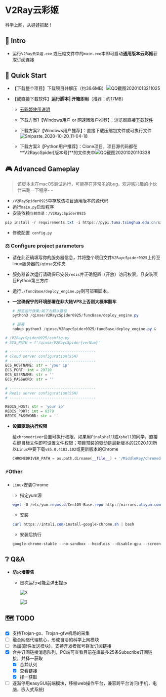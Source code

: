 # V2Ray云彩姬

科学上网，从娃娃抓起！

## :carousel_horse: Intro

- 运行`V2Ray云采姬.exe` 或压缩文件中的`main.exe`本即可启动**通用版本云彩姬**获取订阅连接

## :eagle: Quick Start

- 【下载整个项目】下载项目并解压（约36.6MB）![QQ截图20201013211025](https://i.loli.net/2020/10/13/yeBcA3dXwU8FOS4.png)

- 【或直接下载软件】**运行脚本**||**开箱即用**（推荐；约17MB）

  - [云彩姬使用说明](https://github.com/QIN2DIM/V2RayCloudSpider/blob/master/V2Ray云彩姬使用说明.md)

  - 下载方案1【Windows用户 or 网速困难户推荐】：浏览器直接[下载软件](https://t.qinse.top/subscribe/v2ray云彩姬.zip)	

  - 下载方案2【Windows用户推荐】：直接下载压缩包文件或可执行文件![Snipaste_2020-10-20_11-04-18](https://i.loli.net/2020/10/20/WwrOToUH7yuKtgM.png)

  - 下载方案3【Python用户推荐】：Clone项目，项目源代码都在**V2RaycSpider[版本号]**的文件夹中![QQ截图20201020110338](https://i.loli.net/2020/10/20/jaw9JlmuFReWtH8.png)


## :video_game: Advanced Gameplay

> 该脚本未在macOS测试运行，可能存在非常多的bug，欢迎感兴趣的小伙伴来跑一下程序- -

- `/V2RaySpider0925`中存放该项目通用版本的源代码
- 运行`main.py`启动程序
- 安装依赖`当前目录：/V2RaycSpider0925`

```powershell
pip install -r requirements.txt -i https://pypi.tuna.tsinghua.edu.cn/simple/
```

- 修改配置` config.py`

### :balance_scale: Configure project parameters

- 请在此正确填写你的服务器信息，并将整个项目文件`V2RaycSpider0925`上传至linux服务器的`/qinse`文件夹

- 服务器首次运行请确保已安装`redis`并正确配置（开放）访问权限，且安装项目Python第三方库

- 运行`./funcBase/deploy_engine.py`则可部署脚本。

- **一定确保宁的环境部署在非大陆VPS上否则大概率翻车**

  ```powershell
  # 预览运行效果;如下为默认路径
  python3 /qinse/V2RaycSpider0925/funcBase/deploy_engine.py
  
  # 部署
  nohup python3 /qinse/V2RaycSpider0925/funcBase/deploy_engine.py &
  ```

  

```python
# /V2RaycSpider0925/config.py
# SYS_PATH = f'/qinse/V2RaycSpider{verNum}'

# ---------------------------------------
# Cloud server configuration(SSH)
# ---------------------------------------
ECS_HOSTNAME: str = 'your ip'
ECS_PORT: int = 29710
ECS_USERNAME: str = ''
ECS_PASSWORD: str = ''
    
# ---------------------------------------
# Redis server configuration(SSH)
# ---------------------------------------

REDIS_HOST: str = 'your ip'
REDIS_PORT: int = 6379
REDIS_PASSWORD: str = ''
```

- **设置驱动执行权限**

  给`chromedriver`设置可执行权限，如果用`Finalshell`l或`Xshell`的同学，直接右键目标文件即可设置文件权限；项目预装的驱动是最新版本的[2020.10]所以`Linux`中要下载`v85.0.4183.102`或更新版本的Chrome

  ```python
  CHROMEDRIVER_PATH = os.path.dirname(__file__) + '/MiddleKey/chromedriver'
  ```

### :zap:Other

- `Linux`安装Chrome

  - 指定yum源

  ```powershell
  wget -O /etc/yum.repos.d/CentOS-Base.repo http://mirrors.aliyun.com/repo/Centos-7.repo
  ```

  - 安装

  ```powershell
  curl https://intoli.com/install-google-chrome.sh | bash
  ```

  - 安装后执行

  ```powershell
  google-chrome-stable --no-sandbox --headless --disable-gpu --screenshot https://www.baidu.com/
  ```

## :grey_question: Q&A

- **防火墙警告**

  - 首次运行可能会弹出提示

    ![3](https://i.loli.net/2020/10/06/MhwiZfOz3VdDPU5.png)

    ![3](https://i.loli.net/2020/10/06/gmLksO3HCtyWu9r.png)

## :world_map: TODO

- [x] 支持Trojan-go、Trojan-gfw机场的采集
- [ ] 融合网络代理核心，形成自洽的科学上网模块
- [ ] 添加{邮件发送模块}，支持开发者账号群发订阅链接
- [x] 合并订阅链接消息队列，PC端可查看目前在库最多25条Subscribe订阅链接，并择一获取
  - [x] 合并队列
  - [x] 查看链接
  - [x] 择一获取
- [ ] 逐渐停用easyGUI前端模块，移植web操作平台，兼容跨平台访问(手机，电脑，嵌入式系统)